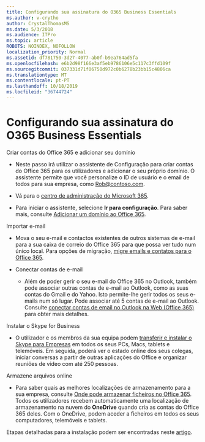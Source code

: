 ```yaml
---
title: Configurando sua assinatura do O365 Business Essentials
ms.author: v-crytho
author: CrystalThomasMS
ms.date: 5/3/2018
ms.audience: ITPro
ms.topic: article
ROBOTS: NOINDEX, NOFOLLOW
localization_priority: Normal
ms.assetid: df781750-3d27-4077-ab0f-b9ea764ad5fa
ms.openlocfilehash: e6b2d98f166e3af5eb9786106e5c117c3ffd109f
ms.sourcegitcommit: 037331d71f06750d972c0b6278b23bb15c4806ca
ms.translationtype: MT
ms.contentlocale: pt-PT
ms.lasthandoff: 10/18/2019
ms.locfileid: "36744724"
---
```

# <a name="setting-up-your-o365-business-essentials-subscription"></a>Configurando sua assinatura do O365 Business Essentials

Criar contas do Office 365 e adicionar seu domínio
  
- Neste passo irá utilizar o assistente de Configuração para criar contas do Office 365 para os utilizadores e adicionar o seu próprio domínio. O assistente permite que você personalize o ID de usuário e o email de todos para sua empresa, como [Rob@contoso.com](mailto:rob@contoso.com).
    
- Vá para o [centro de administração do Microsoft 365](https://login.partner.microsoftonline.cn/).
    
- Para iniciar o assistente, selecione **Ir para configuração**. Para saber mais, consulte [Adicionar um domínio ao Office 365](https://docs.microsoft.com/office365/admin/setup/add-domain).
    
Importar e-mail
  
- Mova o seu e-mail e contactos existentes de outros sistemas de e-mail para a sua caixa de correio do Office 365 para que possa ver tudo num único local. Para opções de migração, [migre emails e contatos para o Office 365](https://docs.microsoft.com/office365/admin/setup/migrate-email-and-contacts-admin).
    
- Conectar contas de e-mail
    
  - Além de poder gerir o seu e-mail do Office 365 no Outlook, também pode associar outras contas de e-mail ao Outlook, como as suas contas do Gmail e do Yahoo. Isto permite-lhe gerir todos os seus e-mails num só lugar. Pode associar até 5 contas de e-mail ao Outlook. Consulte [conectar contas de email no Outlook na Web (Office 365)](https://support.office.com/Article/Connect-email-accounts-in-Outlook-on-the-web-Office-365-d7012ff0-924f-4f78-8aca-c3912d886c4d) para obter mais detalhes. 
    
Instalar o Skype for Business
  
- O utilizador e os membros da sua equipa podem [transferir e instalar o Skype para Empresas](https://support.office.com/Article/download-and-install-Skype-for-Business-8a0d4da8-9d58-44f9-9759-5c8f340cb3fb) em todos os seus PCs, Macs, tablets e telemóveis. Em seguida, poderá ver o estado online dos seus colegas, iniciar conversas a partir de outras aplicações do Office e organizar reuniões de vídeo com até 250 pessoas. 
    
Armazene arquivos online
  
- Para saber quais as melhores localizações de armazenamento para a sua empresa, consulte [Onde pode armazenar ficheiros no Office 365](https://support.office.com/article/c7c20284-bc94-47f4-9728-d28e9daf0790.aspx). Todos os utilizadores recebem automaticamente uma localização de armazenamento na nuvem do **OneDrive** quando cria as contas do Office 365 deles. Com o OneDrive, podem aceder a ficheiros em todos os seus computadores, telemóveis e tablets. 
    
Etapas detalhadas para a instalação podem ser encontradas neste [artigo](https://docs.microsoft.com/office365/admin/setup/setup).
  

